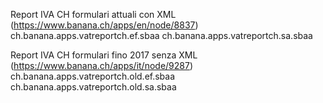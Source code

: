Report IVA CH formulari attuali con XML
(https://www.banana.ch/apps/en/node/8837)
ch.banana.apps.vatreportch.ef.sbaa
ch.banana.apps.vatreportch.sa.sbaa

Report IVA CH formulari fino 2017 senza XML
(https://www.banana.ch/apps/it/node/9287)
ch.banana.apps.vatreportch.old.ef.sbaa
ch.banana.apps.vatreportch.old.sa.sbaa

